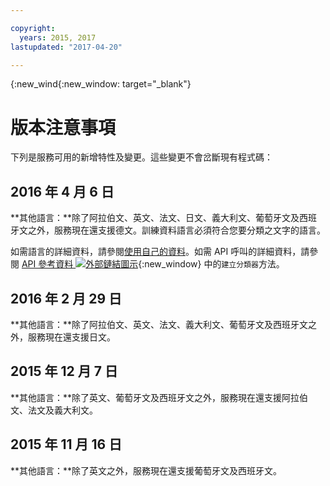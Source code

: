 ```yaml
---

copyright:
  years: 2015, 2017
lastupdated: "2017-04-20"

---
```


{:new_wind{:new_window: target="_blank"}

# 版本注意事項
下列是服務可用的新增特性及變更。這些變更不會岔斷現有程式碼：

## 2016 年 4 月 6 日

**其他語言：**除了阿拉伯文、英文、法文、日文、義大利文、葡萄牙文及西班牙文之外，服務現在還支援德文。訓練資料語言必須符合您要分類之文字的語言。

如需語言的詳細資料，請參閱[使用自己的資料](docs/natural-language-classifier/using-your-data.html#languages)。如需 API 呼叫的詳細資料，請參閱 [API 參考資料 ![外部鏈結圖示](../../icons/launch-glyph.svg "外部鏈結圖示")](http://www.ibm.com/watson/developercloud/natural-language-classifier/api/v1/){:new_window} 中的`建立分類器`方法。

## 2016 年 2 月 29 日

**其他語言：**除了阿拉伯文、英文、法文、義大利文、葡萄牙文及西班牙文之外，服務現在還支援日文。

## 2015 年 12 月 7 日

**其他語言：**除了英文、葡萄牙文及西班牙文之外，服務現在還支援阿拉伯文、法文及義大利文。

## 2015 年 11 月 16 日

**其他語言：**除了英文之外，服務現在還支援葡萄牙文及西班牙文。
